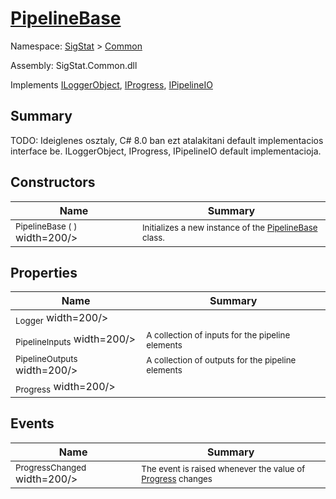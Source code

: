 # [PipelineBase](./PipelineBase.md)

Namespace: [SigStat]() > [Common](./README.md)

Assembly: SigStat.Common.dll

Implements [ILoggerObject](./ILoggerObject.md), [IProgress](./Helpers/IProgress.md), [IPipelineIO](./Pipeline/IPipelineIO.md)

## Summary
TODO: Ideiglenes osztaly, C# 8.0 ban ezt atalakitani default implementacios interface be.  ILoggerObject, IProgress, IPipelineIO default implementacioja.

## Constructors

| Name | Summary | 
| --- | --- | 
| <sub>PipelineBase (  )</sub><img style="cursor:not-allowed;"> width=200/></div>| <sub>Initializes a new instance of the [PipelineBase](https://github.com/hargitomi97/sigstat/blob/master/docs/md/SigStat/Common/PipelineBase.md) class.</sub>| <br>


## Properties

| Name | Summary | 
| --- | --- | 
| <sub>Logger</sub><img style="cursor:not-allowed;"> width=200/></div>| <sub></sub>| <br>
| <sub>PipelineInputs</sub><img style="cursor:not-allowed;"> width=200/></div>| <sub>A collection of inputs for the pipeline elements</sub>| <br>
| <sub>PipelineOutputs</sub><img style="cursor:not-allowed;"> width=200/></div>| <sub>A collection of outputs for the pipeline elements</sub>| <br>
| <sub>Progress</sub><img style="cursor:not-allowed;"> width=200/></div>| <sub></sub>| <br>


## Events

| Name | Summary | 
| --- | --- | 
| <sub>ProgressChanged</sub><img style="cursor:not-allowed;"> width=200/></div>| <sub>The event is raised whenever the value of [Progress](https://github.com/hargitomi97/sigstat/blob/master/docs/md/SigStat/Common/PipelineBase.md) changes</sub>| <br>


